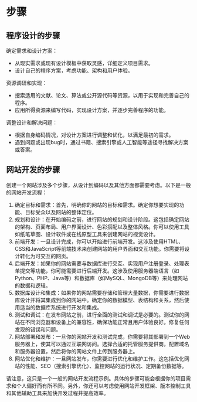 # 步骤

## 程序设计的步骤

确定需求和设计方案：

*   从现实需求或现有设计模板中获取灵感，详细定义项目需求。
*   设计自己的程序方案，考虑功能、架构和用户体验。

资源调研和实现：

*   搜索适用的文献、论文、算法或公开源代码等资源，以用于实现和完善自己的程序。
*   应用所得资源来编写代码，实现设计方案，并逐步完善程序的功能。

调整设计和解决问题：

*   根据自身编码情况，对设计方案进行调整和优化，以满足最初的需求。
*   遇到问题或出现bug时，通过书籍、搜索引擎或人工智能等途径寻找解决方案或答案。

## 网站开发的步骤

创建一个网站涉及多个步骤，从设计到编码以及其他方面都需要考虑。以下是一般的网站开发流程：

1.  确定目标和需求：首先，明确你的网站的目标和需求。确定你想要实现的功能、目标受众以及网站的整体定位。
2.  规划和设计：在开始编码之前，进行网站的规划和设计阶段。这包括确定网站的架构、页面布局、用户界面设计、色彩搭配以及整体风格。你可以使用工具如纸笔草图、设计软件或在线原型工具来创建网站的视觉设计。
3.  前端开发：一旦设计完成，你可以开始进行前端开发。这涉及使用HTML、CSS和JavaScript等前端技术来创建网站的用户界面和交互功能。你需要将设计转化为可交互的网页。
4.  后端开发：如果你的网站需要与数据库进行交互、实现用户注册登录、处理表单提交等功能，你可能需要进行后端开发。这涉及使用服务器端语言（如Python、PHP、Java等）和数据库（如MySQL、MongoDB等）来处理网站的数据和逻辑。
5.  数据库设计和集成：如果你的网站需要存储和管理大量数据，你需要进行数据库设计并将其集成到你的网站中。确定你的数据模型、表结构和关系，然后使用适当的数据库系统进行开发和集成。
6.  测试和调试：在发布网站之前，进行全面的测试和调试是必要的。测试你的网站在不同浏览器和设备上的兼容性，确保功能正常且用户体验良好。修复任何发现的错误和问题。
7.  网站部署和发布：一旦你的网站开发和测试完成，你需要将其部署到一个Web服务器上，使其可以通过互联网访问。选择合适的托管服务提供商，配置域名和服务器设置，然后将你的网站文件上传到服务器上。
8.  网站优化和维护：一旦网站发布，你需要进行优化和维护工作。这包括优化网站的性能、SEO（搜索引擎优化）、监控网站的运行状况、定期备份数据等。

请注意，这只是一个一般的网站开发流程示例。具体的步骤可能会根据你的项目需求和个人偏好而有所不同。另外，你还可以考虑使用网站开发框架、版本控制工具和其他辅助工具来加快开发过程并提高效率。
